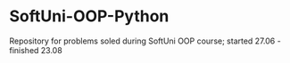 # SoftUni-OOP-Python
Repository for problems soled during SoftUni OOP course; started 27.06 - finished 23.08
